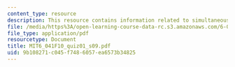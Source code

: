 ```yaml
---
content_type: resource
description: This resource contains information related to simultaneously and independently.
file: /media/https%3A/open-learning-course-data-rc.s3.amazonaws.com/6-041-probabilistic-systems-analysis-and-applied-probability-fall-2010/9b108271c045f7486057ea6573b34825_MIT6_041F10_quiz01_s09.pdf
file_type: application/pdf
resourcetype: Document
title: MIT6_041F10_quiz01_s09.pdf
uid: 9b108271-c045-f748-6057-ea6573b34825
---
```

